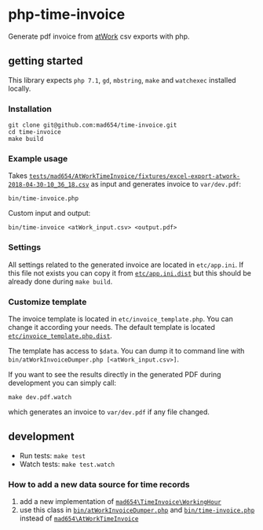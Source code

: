 # php-time-invoice

Generate pdf invoice from [atWork](https://itunes.apple.com/de/app/atwork-zeiterfassung-stechuhr/id857189697?mt=8) csv exports with php.

## getting started

This library expects `php 7.1`, `gd`, `mbstring`, `make` and `watchexec` installed locally.

### Installation

```
git clone git@github.com:mad654/time-invoice.git
cd time-invoice
make build
```

### Example usage

Takes [`tests/mad654/AtWorkTimeInvoice/fixtures/excel-export-atwork-2018-04-30-10_36_18.csv`](tests/mad654/AtWorkTimeInvoice/fixtures/excel-export-atwork-2018-04-30-10_36_18.csv) as
input and generates invoice to `var/dev.pdf`:

```
bin/time-invoice.php
```

Custom input and output:

```
bin/time-invoice <atWork_input.csv> <output.pdf>
```

### Settings

All settings related to the generated invoice are located in `etc/app.ini`.
If this file not exists you can copy it from [`etc/app.ini.dist`](etc/app.ini.dist) but this should
be already done during `make build`.

### Customize template

The invoice template is located in `etc/invoice_template.php`. You can change it according
your needs. The default template is located [`etc/invoice_template.php.dist`](etc/invoice_template.php.dist).

The template has access to `$data`. You can dump it to command line with 
`bin/atWorkInvoiceDumper.php [<atWork_input.csv>]`.

If you want to see the results directly in the generated
PDF during development you can simply call: 

`make dev.pdf.watch` 

which generates an invoice to `var/dev.pdf` if any file changed.


## development

- Run tests: `make test`
- Watch tests: `make test.watch`

### How to add a new data source for time records

1. add a new implementation of [`mad654\TimeInvoice\WorkingHour`](src/mad654/TimeInvoice/WorkingHour.php)
2. use this class in [`bin/atWorkInvoiceDumper.php`](bin/atWorkInvoiceDumper.php) and 
   [`bin/time-invoice.php`](bin/time-invoice.php) instead of 
   [`mad654\AtWorkTimeInvoice`](src/mad654/AtWorkTimeInvoice/AtWorkWorkingHour.php)






